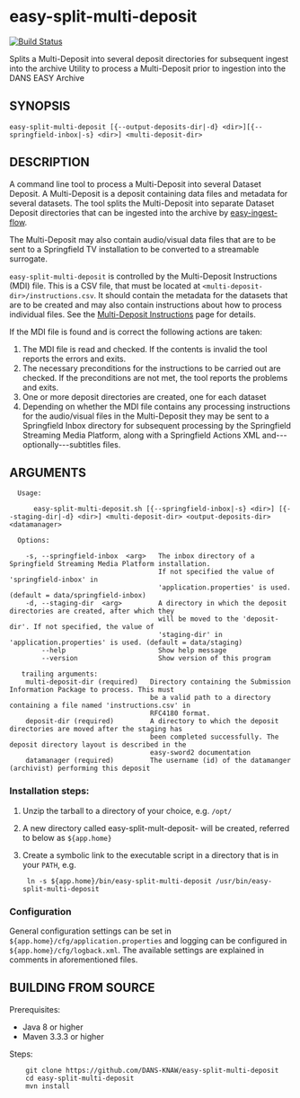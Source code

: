 easy-split-multi-deposit
========================
[![Build Status](https://travis-ci.org/DANS-KNAW/easy-split-multi-deposit.png?branch=master)](https://travis-ci.org/DANS-KNAW/easy-split-multi-deposit)

Splits a Multi-Deposit into several deposit directories for subsequent ingest into the archive
Utility to process a Multi-Deposit prior to ingestion into the DANS EASY Archive

SYNOPSIS
--------

    easy-split-multi-deposit [{--output-deposits-dir|-d} <dir>][{--springfield-inbox|-s} <dir>] <multi-deposit-dir>


DESCRIPTION
-----------
A command line tool to process a Multi-Deposit into several Dataset Deposit. A Multi-Deposit
is a deposit containing data files and metadata for several datasets. The tool splits the
Multi-Deposit into separate Dataset Deposit directories that can be ingested into the archive by 
[easy-ingest-flow].

The Multi-Deposit may also contain audio/visual data files that are to be sent to a Springfield TV
installation to be converted to a streamable surrogate.

`easy-split-multi-deposit` is controlled by the Multi-Deposit Instructions (MDI) file. This is a CSV file,
that must be located at `<multi-deposit-dir>/instructions.csv`. It should contain the metadata for the
datasets that are to be created and may also contain instructions about how to process individual files.
See the [Multi-Deposit Instructions] page for details.

If the MDI file is found and is correct the following actions are taken:

1. The MDI file is read and checked. If the contents is invalid the tool reports the errors and exits.
2. The necessary preconditions for the instructions to be carried out are checked. 
   If the preconditions are not met, the tool reports the problems and exits.
3. One or more deposit directories are created, one for each dataset
4. Depending on whether the MDI file contains any processing instructions for the audio/visual files 
   in the Multi-Deposit they may be sent to a Springfield Inbox directory for
   subsequent processing by the Springfield Streaming Media Platform, along with
   a Springfield Actions XML and---optionally---subtitles files. 
  
  
ARGUMENTS
---------
```
  Usage: 

      easy-split-multi-deposit.sh [{--springfield-inbox|-s} <dir>] [{--staging-dir|-d} <dir>] <multi-deposit-dir> <output-deposits-dir> <datamanager>

  Options:

    -s, --springfield-inbox  <arg>   The inbox directory of a Springfield Streaming Media Platform installation.
                                     If not specified the value of 'springfield-inbox' in
                                     'application.properties' is used. (default = data/springfield-inbox)
    -d, --staging-dir  <arg>         A directory in which the deposit directories are created, after which they
                                     will be moved to the 'deposit-dir'. If not specified, the value of
                                     'staging-dir' in 'application.properties' is used. (default = data/staging)
        --help                       Show help message
        --version                    Show version of this program
  
   trailing arguments:
    multi-deposit-dir (required)   Directory containing the Submission Information Package to process. This must
                                   be a valid path to a directory containing a file named 'instructions.csv' in
                                   RFC4180 format.
    deposit-dir (required)         A directory to which the deposit directories are moved after the staging has
                                   been completed successfully. The deposit directory layout is described in the
                                   easy-sword2 documentation
    datamanager (required)         The username (id) of the datamanger (archivist) performing this deposit
```


### Installation steps:

1. Unzip the tarball to a directory of your choice, e.g. `/opt/`
2. A new directory called easy-split-mult-deposit-<version> will be created, referred to below as `${app.home}`
3. Create a symbolic link to the executable script in a directory that is in your `PATH`, e.g.

        ln -s ${app.home}/bin/easy-split-multi-deposit /usr/bin/easy-split-multi-deposit


### Configuration

General configuration settings can be set in `${app.home}/cfg/application.properties` and logging can be
configured in `${app.home}/cfg/logback.xml`. The available settings are explained in comments in 
aforementioned files.


BUILDING FROM SOURCE
--------------------

Prerequisites:

* Java 8 or higher
* Maven 3.3.3 or higher
 
Steps:

        git clone https://github.com/DANS-KNAW/easy-split-multi-deposit
        cd easy-split-multi-deposit
        mvn install


[Multi-Deposit Instructions]: multi-deposit-instructions.md
[easy-ingest-flow]: https://github.com/DANS-KNAW/easy-ingest-flow

  







